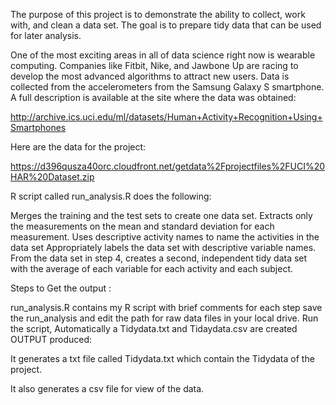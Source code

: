 The purpose of this project is to demonstrate the ability to collect, work with, and clean a data set. The goal is to prepare tidy data that can be used for later analysis. 

One of the most exciting areas in all of data science right now is wearable computing. Companies like Fitbit, Nike, and Jawbone Up are racing to develop the most advanced algorithms to attract new users. Data is collected from the accelerometers from the Samsung Galaxy S smartphone. A full description is available at the site where the data was obtained:

http://archive.ics.uci.edu/ml/datasets/Human+Activity+Recognition+Using+Smartphones

Here are the data for the project:

https://d396qusza40orc.cloudfront.net/getdata%2Fprojectfiles%2FUCI%20HAR%20Dataset.zip

 R script called run_analysis.R  does the following:

Merges the training and the test sets to create one data set. Extracts only the measurements on the mean and standard deviation for each measurement. Uses descriptive activity names to name the activities in the data set Appropriately labels the data set with descriptive variable names. From the data set in step 4, creates a second, independent tidy data set with the average of each variable for each activity and each subject.

Steps to Get the output :

run_analysis.R contains my R script with brief comments for each step
save the run_analysis and edit the path for raw data files in your local drive.
Run the script, Automatically a Tidydata.txt and Tidaydata.csv are created
OUTPUT produced:

It generates a txt file called Tidydata.txt which contain the Tidydata of the project.

It also generates a csv file for view of the data.
